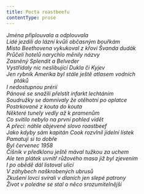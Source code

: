 ```yaml
---
title: Pocta roastbeefu
contentType: prose
---
```


<section>

_Jména připlouvala a odplouvala  
Lidé jezdili do lázní kvůli občasným bouřkám  
Místo Beethovena vykukoval z křoví Švanda dudák  
Průčelí hotelů narychlo měnily názvy  
Zasněný Splendit a Belveder  
Vystřídaly nic neslibující Dukla či Kyjev  
Jen rybník Amerika byl stále ještě atlasem vodních  
     ptáků  
I nedostupnou prérií  
Pánové se snažili přelstít infarkt lechtáním  
Soudružky se domnívaly že otěhotní po oplatce  
Postrkované z kouta do kouta  
Některé tunely vedly až k pramenům  
Co svítilo nebylo na první pohled vidět  
A přeci: náhle objevené slovo roastbeef  
Jako kdyby sám kapitán Cook rozvlnil jídelní lístek  
Pamatuji si to dobře  
Byl červenec 1958  
Číšník v předklonu ještě mával tužkou za uchem  
Ale ten plátek uvnitř růžového masa již byl zjevením  
I po obědě dál listoval ulicí  
V záhybech naškrobených ubrusů  
Zkušení lovci svírali v dlaních jen slepé patrony  
Život v poledne se stal o něco srozumitelnější_

</section>
